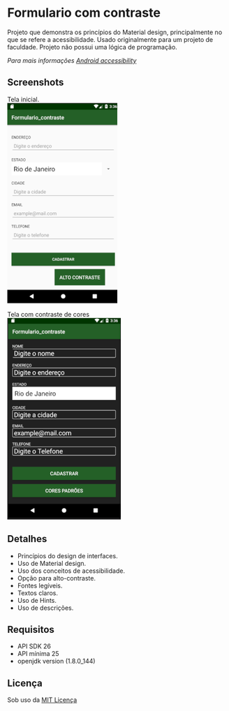 # Formulario com contraste
Projeto que demonstra os princípios do Material design, principalmente no que se refere a acessibilidade. Usado originalmente para um projeto de faculdade. Projeto não possui uma lógica de programação.

*Para mais informações [Android accessibility](https://developer.android.com/guide/topics/ui/accessibility/apps.html#label-ui)*

## Screenshots
Tela inicial.  
![tela inicial](screenshots/tela_contraste_semContraste.png)

Tela com contraste de cores  
![tela com contraste](screenshots/tela_contraste_2.png)

## Detalhes
+ Princípios do design de interfaces.
+ Uso de Material design.
+ Uso dos conceitos de acessibilidade.
+ Opção para alto-contraste.
+ Fontes legíveis.
+ Textos claros.
+ Uso de Hints.
+ Uso de descrições.

## Requisitos
+ API SDK 26
+ API mínima 25
+ openjdk version (1.8.0_144)

## Licença
Sob uso da [MIT Licença](https://github.com/Nabucodono5or/Formulario_contraste/blob/master/LICENSE)
